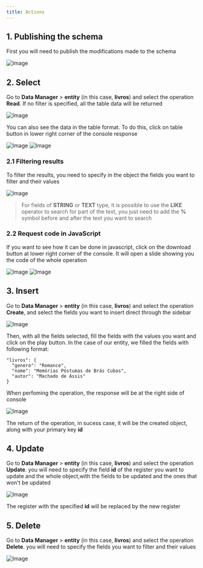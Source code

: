 ```yaml
---
title: Actions
---
```


## 1. Publishing the schema

First you will need to publish the modifications made to the schema

![Image](/images/yc-web/publishSchema.png)

## 2. Select

Go to **Data Manager** > **entity** (in this case, **livros**) and select the operation **Read**. If no filter is specified, all the table data will be returned

![Image](/images/yc-web/read.png)

You can also see the data in the table format. To do this, click on table button in lower right corner of the console response

![Image](/images/yc-web/read2.png)
![Image](/images/yc-web/read3.png)

### 2.1 Filtering results

To filter the results, you need to specify in the object the fields you want to filter and their values

![Image](/images/yc-web/read6.png)

> For fields of **STRING** or **TEXT** type, it is possible to use the **LIKE** operator to search for part of the text, you just need to add the **%** symbol before and after the text you want to search

### 2.2 Request code in JavaScript

If you want to see how it can be done in javascript, click on the download button at lower right corner of the console. It will open a slide showing you the code of the whole operation

![Image](/images/yc-web/read4.png)
![Image](/images/yc-web/read5.png)

## 3. Insert

Go to **Data Manager** > **entity** (in this case, **livros**) and select the operation **Create**, and select the fields you want to insert direct through the sidebar

![Image](/images/yc-web/insert1.png)

Then, with all the fields selected, fill the fields with the values you want and click on the play button. In the case of our entity, we filled the fields with following format:

```
"livros": {
  "genero": "Romance",
  "nome": "Memórias Póstumas de Brás Cubas",
  "autor": "Machado de Assis"
}
```

When perfoming the operation, the response will be at the right side of console

![Image](/images/yc-web/insert2.png)

The return of the operation, in sucess case, it will be the created object, along with your primary key **id**

## 4. Update

Go to **Data Manager** > **entity** (in this case, **livros**) and select the operation **Update**. you will need to specify the field **id** of the register you want to update and the whole object,with the fields to be updated and the ones that won't be updated

![Image](/images/yc-web/update1.png)

The register with the specified **id** will be replaced by the new register

## 5. Delete

Go to **Data Manager** > **entity** (in this case, **livros**) and select the operation **Delete**. you will need to specify the fields you want to filter and their values

![Image](/images/yc-web/delete1.png)
